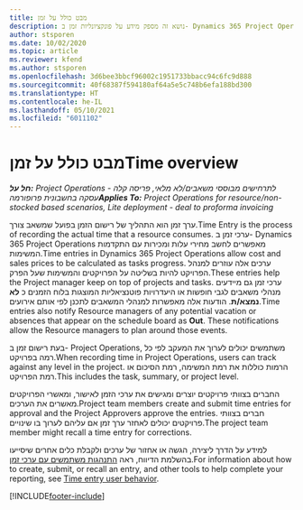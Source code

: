 ```yaml
---
title: מבט כולל על זמן
description: נושא זה מספק מידע על פונקציונליות זמן ב- Dynamics 365 Project Operations.
author: stsporen
ms.date: 10/02/2020
ms.topic: article
ms.reviewer: kfend
ms.author: stsporen
ms.openlocfilehash: 3d6bee3bbcf96002c1951733bbacc94c6fc9d888
ms.sourcegitcommit: 40f68387f594180af64a5e5c748b6efa188bd300
ms.translationtype: HT
ms.contentlocale: he-IL
ms.lasthandoff: 05/10/2021
ms.locfileid: "6011102"
---
```

# <a name="time-overview"></a><span data-ttu-id="24bcd-103">מבט כולל על זמן</span><span class="sxs-lookup"><span data-stu-id="24bcd-103">Time overview</span></span>

<span data-ttu-id="24bcd-104">_**חל על:** Project Operations לתרחישים מבוססי משאבים/לא מלאי, פריסה קלה - עסקה בחשבונית פרופורמה_</span><span class="sxs-lookup"><span data-stu-id="24bcd-104">_**Applies To:** Project Operations for resource/non-stocked based scenarios, Lite deployment - deal to proforma invoicing_</span></span>

<span data-ttu-id="24bcd-105">ערך זמן הוא התהליך של רישום הזמן בפועל שמשאב צורך.</span><span class="sxs-lookup"><span data-stu-id="24bcd-105">Time Entry is the process of recording the actual time that a resource consumes.</span></span> <span data-ttu-id="24bcd-106">ערכי זמן ב- Dynamics 365 Project Operations מאפשרים לחשב מחירי עלות ומכירות עם התקדמות המשימות.</span><span class="sxs-lookup"><span data-stu-id="24bcd-106">Time entries in Dynamics 365 Project Operations allow cost and sales prices to be calculated as tasks progress.</span></span> <span data-ttu-id="24bcd-107">ערכים אלה עוזרים למנהל הפרויקט להיות בשליטה על הפרויקטים והמשימות שעל הפרק.</span><span class="sxs-lookup"><span data-stu-id="24bcd-107">These entries help the Project manager keep on top of projects and tasks.</span></span> <span data-ttu-id="24bcd-108">ערכי זמן גם מיידעים מנהלי משאבים לגבי חופשות או היעדרויות פוטנציאליות המוצגות בלוח הזמנים כ **לא נמצא/ת**. הודעות אלה מאפשרות למנהלי המשאבים לתכנן לפי אותם אירועים.</span><span class="sxs-lookup"><span data-stu-id="24bcd-108">Time entries also notify Resource managers of any potential vacation or absences that appear on the schedule board as **Out**. These notifications allow the Resource managers to plan around those events.</span></span>

<span data-ttu-id="24bcd-109">בעת רישום זמן ב- Project Operations, משתמשים יכולים לערוך את המעקב לפי כל רמה בפרויקט.</span><span class="sxs-lookup"><span data-stu-id="24bcd-109">When recording time in Project Operations, users can track against any level in the project.</span></span> <span data-ttu-id="24bcd-110">הרמות כוללות את רמת המשימה, רמת הסיכום או רמת הפרויקט.</span><span class="sxs-lookup"><span data-stu-id="24bcd-110">This includes the task, summary, or project level.</span></span>

<span data-ttu-id="24bcd-111">החברים בצוותי פרויקטים יוצרים ומגישים את ערכי הזמן לאישור, ומאשרי הפרויקטים מאשרים את הערכים.</span><span class="sxs-lookup"><span data-stu-id="24bcd-111">Project team members create and submit time entries for approval and the Project Approvers approve the entries.</span></span> <span data-ttu-id="24bcd-112">חברים בצוותי פרויקטים יכולים לאחזר ערך זמן אם עליהם לערוך בו שינויים.</span><span class="sxs-lookup"><span data-stu-id="24bcd-112">The project team member might recall a time entry for corrections.</span></span>

<span data-ttu-id="24bcd-113">למידע על הדרך ליצירה, הגשה או אחזור של ערכים ולקבלת כלים אחרים שיסייעו בהשלמת הדיווח, ראה [התנהגות משתמשים עם ערכי זמן](ui-behavior-time.md).</span><span class="sxs-lookup"><span data-stu-id="24bcd-113">For information about how to create, submit, or recall an entry, and other tools to help complete your reporting, see [Time entry user behavior](ui-behavior-time.md).</span></span>



[!INCLUDE[footer-include](../includes/footer-banner.md)]